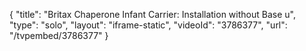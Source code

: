 {
    "title": "Britax Chaperone Infant Carrier: Installation without Base u",
    "type": "solo",
    "layout": "iframe-static",
    "videoId": "3786377",
    "url": "\/tvpembed\/3786377"
}